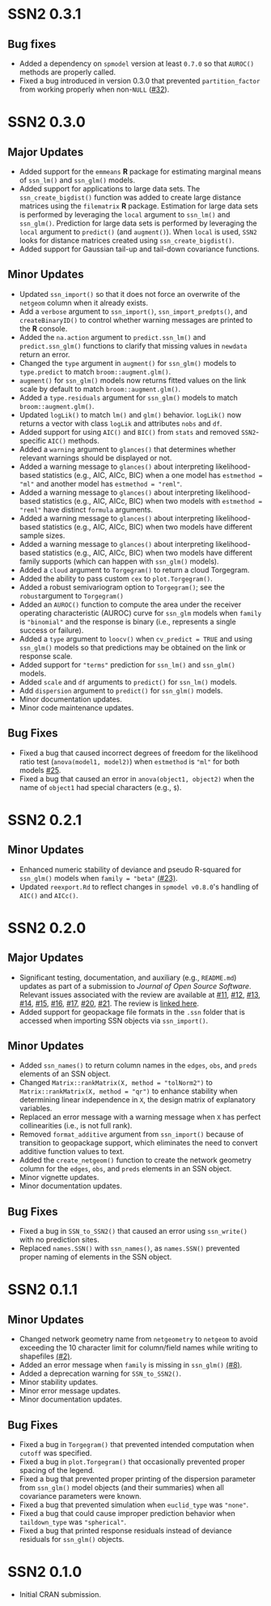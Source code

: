 # SSN2 0.3.1

## Bug fixes

* Added a dependency on `spmodel` version at least `0.7.0` so that `AUROC()` methods are properly called.
* Fixed a bug introduced in version 0.3.0 that prevented `partition_factor` from working properly when non-`NULL` ([#32](https://github.com/USEPA/SSN2/issues/32)).

# SSN2 0.3.0

## Major Updates

* Added support for the `emmeans` **R** package for estimating marginal means of `ssn_lm()` and `ssn_glm()` models.
* Added support for applications to large data sets. The `ssn_create_bigdist()` function was added to create large distance matrices using the `filematrix` **R** package. Estimation for large data sets is performed by leveraging the `local` argument to `ssn_lm()` and `ssn_glm()`. Prediction for large data sets is performed by leveraging the `local` argument to `predict()` (and `augment()`). When `local` is used, `SSN2` looks for distance matrices created using `ssn_create_bigdist()`.
* Added support for Gaussian tail-up and tail-down covariance functions.


## Minor Updates

* Updated `ssn_import()` so that it does not force an overwrite of the `netgeom` column when it already exists.
* Add a `verbose` argument to `ssn_import()`, `ssn_import_predpts()`, and `createBinaryID()` to control whether warning messages are printed to the **R** console.
* Added the `na.action` argument to `predict.ssn_lm()` and `predict.ssn_glm()` functions to clarify that missing values in `newdata` return an error.
* Changed the `type` argument in `augment()` for `ssn_glm()` models to `type.predict` to match `broom::augment.glm()`.
* `augment()` for `ssn_glm()` models now returns fitted values on the link scale by default to match `broom::augment.glm()`.
* Added a `type.residuals` argument for `ssn_glm()` models to match `broom::augment.glm()`.
* Updated `logLik()` to match `lm()` and `glm()` behavior. `logLik()` now returns a vector with class `logLik` and attributes `nobs` and `df`.
* Added support for using `AIC()` and `BIC()` from `stats` and removed `SSN2`-specific `AIC()` methods.
* Added a `warning` argument to `glances()` that determines whether relevant warnings should be displayed or not.
* Added a warning message to `glances()` about interpreting likelihood-based statistics (e.g., AIC, AICc, BIC) when a one model has `estmethod = "ml"` and another model has `estmethod = "reml"`.
* Added a warning message to `glances()` about interpreting likelihood-based statistics (e.g., AIC, AICc, BIC) when two models with `estmethod = "reml"` have distinct `formula` arguments.
* Added a warning message to `glances()` about interpreting likelihood-based statistics (e.g., AIC, AICc, BIC) when two models have different sample sizes.
* Added a warning message to `glances()` about interpreting likelihood-based statistics (e.g., AIC, AICc, BIC) when two models have different family supports (which can happen with `ssn_glm()` models).
* Added a `cloud` argument to `Torgegram()` to return a cloud Torgegram.
* Added the ability to pass custom `cex` to `plot.Torgegram()`.
* Added a robust semivariogram option to `Torgegram()`; see the `robust`argument to `Torgegram()`
* Added an `AUROC()`  function to compute the area under the receiver operating characteristic (AUROC) curve for `ssn_glm` models when `family` is `"binomial"` and the response is binary (i.e., represents a single success or failure).
* Added a `type` argument to `loocv()` when `cv_predict = TRUE` and using `ssn_glm()` models so that predictions may be obtained on the link or response scale.
* Added support for `"terms"` prediction for `ssn_lm()` and `ssn_glm()` models.
* Added `scale` and `df` arguments to `predict()` for `ssn_lm()` models.
* Add `dispersion` argument to `predict()` for `ssn_glm()` models.
* Minor documentation updates.
* Minor code maintenance updates.

## Bug Fixes

* Fixed a bug that caused incorrect degrees of freedom for the likelihood ratio test (`anova(model1, model2)`) when `estmethod` is `"ml"` for both models [#25](https://github.com/USEPA/SSN2/issues/25).
* Fixed a bug that caused an error in `anova(object1, object2)` when the name of `object1` had special characters (e.g., `$`).

# SSN2 0.2.1

## Minor Updates

* Enhanced numeric stability of deviance and pseudo R-squared for `ssn_glm()` models when `family = "beta"` [(#23)](https://github.com/USEPA/SSN2/issues/23).
* Updated `reexport.Rd` to reflect changes in `spmodel v0.8.0`'s handling of `AIC()` and `AICc()`.

# SSN2 0.2.0

## Major Updates

* Significant testing, documentation, and auxiliary (e.g., `README.md`) updates as part of a submission to *Journal of Open Source Software*. Relevant issues associated with the review are available at [#11](https://github.com/USEPA/SSN2/issues/11), [#12](https://github.com/USEPA/SSN2/issues/12), [#13](https://github.com/USEPA/SSN2/issues/13), [#14](https://github.com/USEPA/SSN2/issues/14), [#15](https://github.com/USEPA/SSN2/issues/15), [#16](https://github.com/USEPA/SSN2/issues/16), [#17](https://github.com/USEPA/SSN2/issues/17), [#20](https://github.com/USEPA/SSN2/issues/20), [#21](https://github.com/USEPA/SSN2/issues/21). The review is [linked here](https://github.com/openjournals/joss-reviews/issues/6389).
* Added support for geopackage file formats in the `.ssn` folder that is accessed when importing SSN objects via `ssn_import()`.

## Minor Updates

* Added `ssn_names()` to return column names in the `edges`, `obs`, and `preds` elements of an SSN object.
* Changed `Matrix::rankMatrix(X, method = "tolNorm2")` to `Matrix::rankMatrix(X, method = "qr")` to enhance stability when determining linear independence in `X`, the design matrix of explanatory variables.
* Replaced an error message with a warning message when `X` has perfect collinearities (i.e., is not full rank).
* Removed `format_additive` argument from `ssn_import()` because of transition to geopackage support, which eliminates the need to convert additive function values to text.
* Added the `create_netgeom()` function to create the network geometry column for the `edges`, `obs`, and `preds` elements in an SSN object.
* Minor vignette updates.
* Minor documentation updates.

## Bug Fixes

* Fixed a bug in `SSN_to_SSN2()` that caused an error using `ssn_write()` with no prediction sites.
* Replaced `names.SSN()` with `ssn_names()`, as `names.SSN()` prevented proper naming of elements in the SSN object.

# SSN2 0.1.1

## Minor Updates

* Changed network geometry name from `netgeometry` to `netgeom` to avoid exceeding the 10 character limit for column/field names while writing to shapefiles [(#2)](https://github.com/USEPA/SSN2/issues/2).
* Added an error message when `family` is missing in `ssn_glm()` [(#8)](https://github.com/USEPA/SSN2/issues/8).
* Added a deprecation warning for `SSN_to_SSN2()`.
* Minor stability updates.
* Minor error message updates.
* Minor documentation updates.

## Bug Fixes

* Fixed a bug in `Torgegram()` that prevented intended computation when `cutoff` was specified.
* Fixed a bug in `plot.Torgegram()` that occasionally prevented proper spacing of the legend.
* Fixed a bug that prevented proper printing of the dispersion parameter from `ssn_glm()` model objects (and their summaries) when all covariance parameters were known.
* Fixed a bug that prevented simulation when `euclid_type` was `"none"`.
* Fixed a bug that could cause improper prediction behavior when `taildown_type` was `"spherical"`.
* Fixed a bug that printed response residuals instead of deviance residuals for `ssn_glm()` objects.

# SSN2 0.1.0

* Initial CRAN submission.
